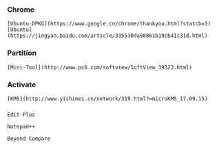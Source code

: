 ### Chrome

    [Ubuntu-DPKG](https://www.google.cn/chrome/thankyou.html?statcb=1)
    [Ubuntu](https://jingyan.baidu.com/article/335530da98061b19cb41c31d.html)

### Partition

    [Mini-Tool](http://www.pc6.com/softview/SoftView_39323.html)

### Activate

    [KMS](http://www.yishimei.cn/network/319.html?=microKMS_17.09.15)
### 

    Edit-Plus
    
    Notepad++
    
    Beyond Compare
    
    
    
    
